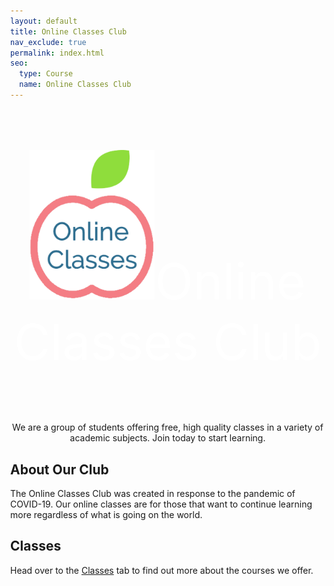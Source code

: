 ```yaml
---
layout: default
title: Online Classes Club
nav_exclude: true
permalink: index.html
seo:
  type: Course
  name: Online Classes Club
---
```


<style>
.banner { background-image: url(https://img.freepik.com/free-photo/beautiful-tree-middle-field-covered-with-grass-with-tree-line-background_181624-29267.jpg); }

.btn {
  border: 2px solid black;
  background-color: white;
  color: white;
  padding: 14px 28px;
  font-size: 16px;
  cursor: pointer;
}

.btn-green {
  border-color: #04AA6D;
  color: green;
}

.btn-green:hover {
  background-color: #04AA6D;
  color: white;
}

body { margin:0; }
</style>

<center>
  <div>
    <div class="banner"><p style="font-size:80px; color:white"><img src="assets/images/online classes logo.png" style="width:200px" alt="OCC Logo">Online Classes Club</p></div>
    <p>We are a group of students offering free, high quality classes in a variety of academic subjects. Join today to start learning.</p>
  </div>
</center>


## About Our Club
The Online Classes Club was created in response to the pandemic of COVID-19. Our online classes are for those that want to continue learning more regardless of what is going on the world.

## Classes
Head over to the <a href="/classes/">Classes</a> tab to find out more about the courses we offer.
